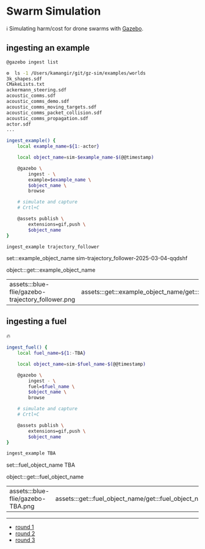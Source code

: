 # Swarm Simulation

ℹ️ Simulating harm/cost for drone swarms with [Gazebo](https://gazebosim.org/home).

## ingesting an example

```bash
@gazebo ingest list
```
```bash
⚙️  ls -1 /Users/kamangir/git/gz-sim/examples/worlds
3k_shapes.sdf
CMakeLists.txt
ackermann_steering.sdf
acoustic_comms.sdf
acoustic_comms_demo.sdf
acoustic_comms_moving_targets.sdf
acoustic_comms_packet_collision.sdf
acoustic_comms_propagation.sdf
actor.sdf
...
```

```bash
ingest_example() {
    local example_name=${1:-actor}

    local object_name=sim-$example_name-$(@@timestamp)

    @gazebo \
        ingest - \
        example=$example_name \
        $object_name \
        browse

    # simulate and capture
    # Crtl+C

    @assets publish \
        extensions=gif,push \
        $object_name
}

ingest_example trajectory_follower
```

set:::example_object_name sim-trajectory_follower-2025-03-04-qqdshf

object:::get:::example_object_name

| | |
|-|-|
| assets:::blue-flie/gazebo-trajectory_follower.png | assets:::get:::example_object_name/get:::example_object_name.gif |

## ingesting a fuel

🔥

```bash
ingest_fuel() {
    local fuel_name=${1:-TBA}

    local object_name=sim-$fuel_name-$(@@timestamp)

    @gazebo \
        ingest - \
        fuel=$fuel_name \
        $object_name \
        browse

    # simulate and capture
    # Crtl+C

    @assets publish \
        extensions=gif,push \
        $object_name
}

ingest_example TBA
```

set:::fuel_object_name TBA

object:::get:::fuel_object_name

| | |
|-|-|
| assets:::blue-flie/gazebo-TBA.png | assets:::get:::fuel_object_name/get:::fuel_object_name.gif |

---

- [round 1](./gazebo-01.md)
- [round 2](./gazebo-02.md)
- [round 3](./gazebo-03.md)